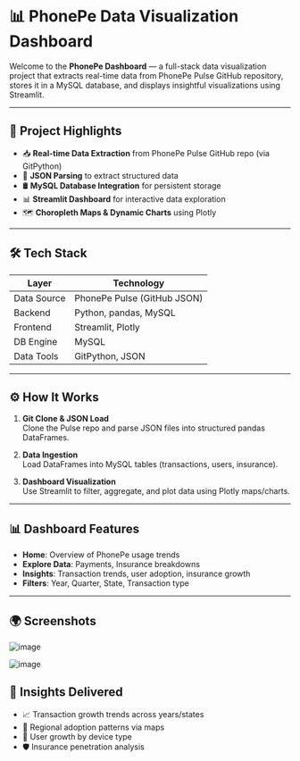 # 📊 PhonePe Data Visualization Dashboard

Welcome to the **PhonePe Dashboard** — a full-stack data visualization project that extracts real-time data from PhonePe Pulse GitHub repository, stores it in a MySQL database, and displays insightful visualizations using Streamlit.

---

## 🚀 Project Highlights

- 📥 **Real-time Data Extraction** from PhonePe Pulse GitHub repo (via GitPython)
- 🧾 **JSON Parsing** to extract structured data
- 🛢️ **MySQL Database Integration** for persistent storage
- 📊 **Streamlit Dashboard** for interactive data exploration
- 🗺️ **Choropleth Maps & Dynamic Charts** using Plotly

---

## 🛠️ Tech Stack

| Layer       | Technology         |
|-------------|--------------------|
| Data Source | PhonePe Pulse (GitHub JSON) |
| Backend     | Python, pandas, MySQL |
| Frontend    | Streamlit, Plotly  |
| DB Engine   | MySQL              |
| Data Tools  | GitPython, JSON    |

---
## ⚙️ How It Works

1. **Git Clone & JSON Load**  
   Clone the Pulse repo and parse JSON files into structured pandas DataFrames.

2. **Data Ingestion**  
   Load DataFrames into MySQL tables (transactions, users, insurance).

3. **Dashboard Visualization**  
   Use Streamlit to filter, aggregate, and plot data using Plotly maps/charts.

---

## 📊 Dashboard Features

- **Home**: Overview of PhonePe usage trends
- **Explore Data**: Payments, Insurance breakdowns
- **Insights**: Transaction trends, user adoption, insurance growth
- **Filters**: Year, Quarter, State, Transaction type

---


## 🌍 Screenshots

![image](https://github.com/user-attachments/assets/954ec3e2-8cb9-4b75-a1ff-1156ce824929)

![image](https://github.com/user-attachments/assets/19292013-16ad-4553-9d04-c2c0908b7238)


## 🧠 Insights Delivered

- 📈 Transaction growth trends across years/states
- 📍 Regional adoption patterns via maps
- 📲 User growth by device type
- 🛡️ Insurance penetration analysis
